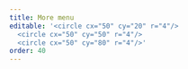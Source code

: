 ```yaml
---
title: More menu
editable: '<circle cx="50" cy="20" r="4"/>
  <circle cx="50" cy="50" r="4"/>
  <circle cx="50" cy="80" r="4"/>'
order: 40
---
```

